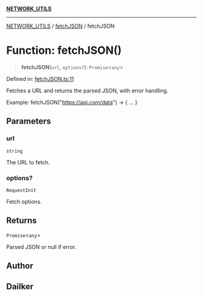 [**NETWORK_UTILS**](../../README.md)

***

[NETWORK_UTILS](../../README.md) / [fetchJSON](../README.md) / fetchJSON

# Function: fetchJSON()

> **fetchJSON**(`url`, `options?`): `Promise`\<`any`\>

Defined in: [fetchJSON.ts:11](https://github.com/dailker/everyutil/blob/9768d00ced16ec8f4705df34c2fe47f2b1b47121/src/network/fetchJSON.ts#L11)

Fetches a URL and returns the parsed JSON, with error handling.

Example: fetchJSON("https://api.com/data") → { ... }

## Parameters

### url

`string`

The URL to fetch.

### options?

`RequestInit`

Fetch options.

## Returns

`Promise`\<`any`\>

Parsed JSON or null if error.

## Author

## Dailker
